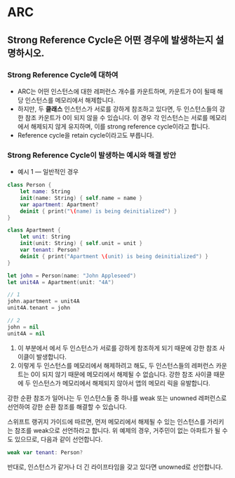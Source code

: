 # ARC

## Strong Reference Cycle은 어떤 경우에 발생하는지 설명하시오.

### Strong Reference Cycle에 대하여
- ARC는 어떤 인스턴스에 대한 레퍼런스 개수를 카운트하며, 카운트가 0이 될때 해당 인스턴스를 메모리에서 해제합니다.
- 하지만, 두 **클래스** 인스턴스가 서로를 강하게 참조하고 있다면, 두 인스턴스들의 강한 참조 카운트가 0이 되지 않을 수 있습니다. 이 경우 각 인스턴스는 서로를 메모리에서 해제되지 않게 유지하며, 이를 strong reference cycle이라고 합니다.
- Reference cycle을 retain cycle이라고도 부릅니다.

### Strong Reference Cycle이 발생하는 예시와 해결 방안

- 예시 1 — 일반적인 경우

```swift
class Person {
    let name: String
    init(name: String) { self.name = name }
    var apartment: Apartment?
    deinit { print("\(name) is being deinitialized") }
}

class Apartment {
    let unit: String
    init(unit: String) { self.unit = unit }
    var tenant: Person?
    deinit { print("Apartment \(unit) is being deinitialized") }
}

let john = Person(name: "John Appleseed")
let unit4A = Apartment(unit: "4A")

// 1
john.apartment = unit4A
unit4A.tenant = john

// 2
john = nil
unit4A = nil
```

1. 이 부분에서 에서 두 인스턴스가 서로를 강하게 참조하게 되기 때문에 강한 참조 사이클이 발생합니다.
2. 이렇게 두 인스턴스를 메모리에서 해제하려고 해도, 두 인스턴스들의 레퍼런스 카운트는 0이 되지 않기 때문에 메모리에서 해제될 수 없습니다. 강한 참조 사이클 때문에 두 인스턴스가 메모리에서 해제되지 않아서 앱의 메모리 릭을 유발합니다.

강한 순환 참조가 일어나는 두 인스턴스들 중 하나를 weak 또는 unowned 레퍼런스로 선언하여 강한 순환 참조를 해결할 수 있습니다.

스위프트 랭귀지 가이드에 따르면, 먼저 메모리에서 해제될 수 있는 인스턴스를 가리키는 참조를 weak으로 선언하라고 합니다. 위 예제의 경우, 거주민이 없는 아파트가 될 수도 있으므로, 다음과 같이 선언합니다.

```swift
weak var tenant: Person?
```

반대로, 인스턴스가 같거나 더 긴 라이프타임을 갖고 있다면 unowned로 선언합니다.




